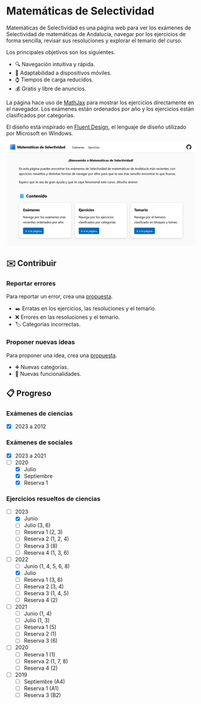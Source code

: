 # Matemáticas de Selectividad

Matemáticas de Selectividad es una página web para ver los exámenes de Selectividad de matemáticas de Andalucía, navegar por los ejercicios de forma sencilla, revisar sus resoluciones y explorar el temario del curso.

Los principales objetivos son los siguientes.

- 🔍 Navegación intuitiva y rápida.
- 📱 Adaptabilidad a dispositivos móviles.
- ⌚ Tiempos de carga reducidos.
- 💰 Gratis y libre de anuncios.

La página hace uso de [MathJax](https://www.mathjax.org/) para mostrar los ejercicios directamente en el navegador.
Los exámenes están ordenados por año y los ejercicios están clasificados por categorías.

El diseño está inspirado en [Fluent Design](https://fluent2.microsoft.design), el lenguaje de diseño utilizado por Microsoft en Windows.

![Captura de pantalla](img/screenshot.jpg)

## ✉️ Contribuir

### Reportar errores
Para reportar un error, crea una [propuesta](https://github.com/DanielSevillano/matematicas-selectividad/issues).

- ✒️ Erratas en los ejercicios, las resoluciones y el temario.
- ❌ Errores en las resoluciones y el temario.
- 🏷️ Categorías incorrectas.

### Proponer nuevas ideas
Para proponer una idea, crea una [propuesta](https://github.com/DanielSevillano/matematicas-selectividad/issues).

- ➕ Nuevas categorías.
- 🚀 Nuevas funcionalidades.

## 📋 Progreso

### Exámenes de ciencias
- [x] 2023 a 2012

### Exámenes de sociales
- [x] 2023 a 2021
- [ ] 2020
    - [x] Julio
    - [x] Septiembre
    - [x] Reserva 1

### Ejercicios resueltos de ciencias
- [ ] 2023
    - [x] Junio
    - [ ] Julio (3, 6)
    - [ ] Reserva 1 (2, 3)
    - [ ] Reserva 2 (1, 2, 4)
    - [ ] Reserva 3 (8)
    - [ ] Reserva 4 (1, 3, 6)
- [ ] 2022
    - [ ] Junio (1, 4, 5, 6, 8)
    - [x] Julio
    - [ ] Reserva 1 (3, 6)
    - [ ] Reserva 2 (3, 4)
    - [ ] Reserva 3 (1, 4, 5)
    - [ ] Reserva 4 (2)
- [ ] 2021
    - [ ] Junio (1, 4)
    - [ ] Julio (1, 3)
    - [ ] Reserva 1 (5)
    - [ ] Reserva 2 (1)
    - [ ] Reserva 3 (6)
- [ ] 2020
    - [ ] Reserva 1 (1)
    - [ ] Reserva 2 (1, 7, 8)
    - [ ] Reserva 4 (2)
- [ ] 2019
    - [ ] Septiembre (A4)
    - [ ] Reserva 1 (A1)
    - [ ] Reserva 3 (B2)